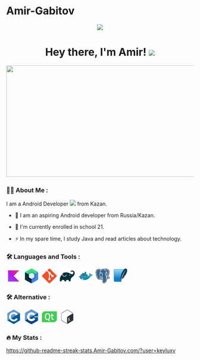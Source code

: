 # Amir-Gabitov

        
<div id="header" align="center">
  <img src="https://i.giphy.com/media/v1.Y2lkPTc5MGI3NjExcmZpNHpiZDZycG5peWM2MjFlbTNvbzMzbXViOXY3cW16MHo0bWd0ZCZlcD12MV9pbnRlcm5hbF9naWZfYnlfaWQmY3Q9cw/6FT3QE3AJMfwJDZBNr/giphy.gif" width="100"/>



<h1>
  Hey there, I'm Amir!
  <img src="https://media.giphy.com/media/hvRJCLFzcasrR4ia7z/giphy.gif" width="30px"/>
</h1>
    
</div>

<div align="center">
  <img src="https://media.giphy.com/media/dWesBcTLavkZuG35MI/giphy.gif" width="600" height="300"/>
</div>

### :technologist: About Me :

        
I am a Android Developer <img src="https://i.giphy.com/media/v1.Y2lkPTc5MGI3NjExdGVuZ3dpYjViNDludTV3bnp1enVhaHR2eGpyNnFkajRlcXh4cnZiOCZlcD12MV9pbnRlcm5hbF9naWZfYnlfaWQmY3Q9Zw/aNqEFrYVnsS52/giphy.gif" width="30"> from Kazan.

- :telescope: I am an aspiring Android developer from Russia/Kazan.

- :seedling: I'm currently enrolled in school 21.

- :zap: In my spare time, I study Java and read articles about technology.


### :hammer_and_wrench: Languages and Tools :

<div>
  <img src="https://github.com/devicons/devicon/blob/master/icons/kotlin/kotlin-original.svg" title="Kotlin" alt="Kotlin" width="40" height="40"/>&nbsp;
  <img src="https://github.com/devicons/devicon/blob/master/icons/jetpackcompose/jetpackcompose-original.svg" title="Jetpack Compose" alt="Jetpack Compose" width="40" height="40"/>&nbsp;
  <img src="https://github.com/devicons/devicon/blob/master/icons/git/git-original.svg" title="Git" alt="Git" width="40" height="40"/>&nbsp;    
  <img src="https://github.com/devicons/devicon/blob/master/icons/gradle/gradle-original.svg" title="Gradle" alt="Gradle" width="40" height="40"/>&nbsp;
  <img src="https://github.com/devicons/devicon/blob/master/icons/docker/docker-original.svg" title="Docker" alt="Docker" width="40" height="40"/>&nbsp;
  <img src="https://github.com/devicons/devicon/blob/master/icons/postgresql/postgresql-original.svg" title="PostgresSQL" alt="PostgresSQL " width="40" height="40"/>&nbsp;
  <img src="https://github.com/devicons/devicon/blob/master/icons/sqlite/sqlite-original.svg"  title="SQLite" alt="SQLlite" width="40" height="40"/>&nbsp;  
</div>

### :hammer_and_wrench: Alternative :

<div>
  <img src="https://github.com/devicons/devicon/blob/master/icons/c/c-original.svg" title="C" alt="C" width="40" height="40"/>&nbsp;
  <img src="https://github.com/devicons/devicon/blob/master/icons/cplusplus/cplusplus-original.svg" title="cplusplus" alt="cplusplus" width="40" height="40"/>&nbsp;
  <img src="https://github.com/devicons/devicon/blob/master/icons/qt/qt-original.svg" title="QT" alt="QT" width="40" height="40"/>&nbsp;    
  <img src="https://github.com/devicons/devicon/blob/master/icons/bash/bash-original.svg" title="Bash" alt="Bash" width="40" height="40"/>&nbsp;

</div>

### :fire: My Stats :


        
https://github-readme-streak-stats.Amir-Gabitov.com/?user=keyluxy

    



    


